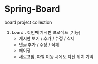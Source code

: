 # Spring-Board
board project collection

1. board : 첫번째 게시판 프로젝트
   [기능]
   - 게시판 보기 / 추가 / 수정 / 삭제
   - 댓글 추가 / 수정 / 삭제
   - 페이징
   - 새로고침, 파일 이동 시에도 이전 위치 기억
